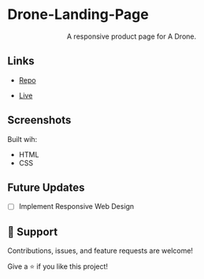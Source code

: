 # Drone-Landing-Page

<p align="center">A responsive product page for A Drone.</p>

## Links

- [Repo](https://github.com/BayandaButhelezi/Drone-Landing-Page "<project-name> Repo")

- [Live](https://blackspiderdrone.netlify.app/ "Live View")

## Screenshots



Built wih:
- HTML
- CSS

## Future Updates

- [ ] Implement Responsive Web Design

## 🤝 Support

Contributions, issues, and feature requests are welcome!

Give a ⭐️ if you like this project!

